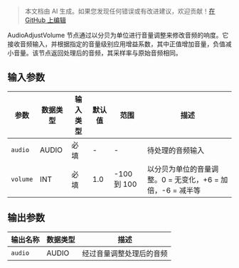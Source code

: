 > 本文档由 AI 生成。如果您发现任何错误或有改进建议，欢迎贡献！[在 GitHub 上编辑](https://github.com/Comfy-Org/embedded-docs/blob/main/comfyui_embedded_docs/docs/AudioAdjustVolume/zh.md)

AudioAdjustVolume 节点通过以分贝为单位进行音量调整来修改音频的响度。它接收音频输入，并根据指定的音量级别应用增益系数，其中正值增加音量，负值减小音量。该节点返回处理后的音频，其采样率与原始音频相同。

## 输入参数

| 参数 | 数据类型 | 输入类型 | 默认值 | 范围 | 描述 |
|-------|-----------|------------|---------|-------|-------------|
| `audio` | AUDIO | 必填 | - | - | 待处理的音频输入 |
| `volume` | INT | 必填 | 1.0 | -100 到 100 | 以分贝为单位的音量调整。0 = 无变化，+6 = 加倍，-6 = 减半等 |

## 输出参数

| 输出名称 | 数据类型 | 描述 |
|-------------|-----------|-------------|
| `audio` | AUDIO | 经过音量调整处理后的音频 |
